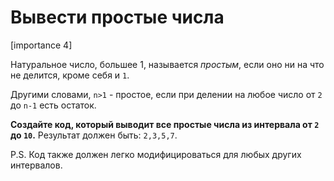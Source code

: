 # Вывести простые числа

[importance 4]

Натуральное число, большее 1, называется *простым*, если оно ни на что не делится, кроме себя и `1`.

Другими словами, <code>n&gt;1</code> - простое, если при делении на любое число от `2` до `n-1` есть остаток.

**Создайте код, который выводит все простые числа из интервала от `2` до `10`.** Результат должен быть: `2,3,5,7`.

P.S. Код также должен легко модифицироваться для любых других интервалов.

